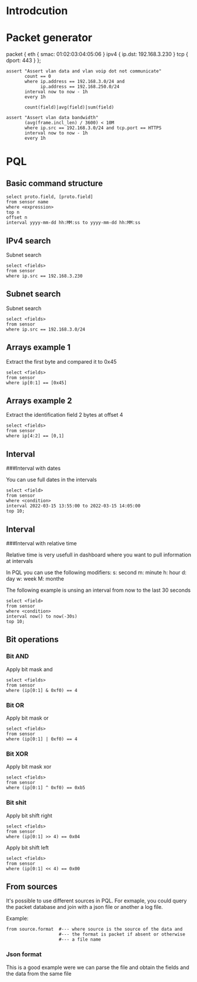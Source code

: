 # Introdcution

# Packet generator

packet {
    eth {
        smac: 01:02:03:04:05:06
    }
    ipv4 {
        ip.dst: 192.168.3.230
    }
    tcp {
        dport: 443
    }
};


```
assert "Assert vlan data and vlan voip dot not communicate"
       count == 0
       where ip.address == 192.168.3.0/24 and
             ip.address == 192.168.250.0/24
       interval now to now - 1h
       every 1h

       count(field)|avg(field)|sum(field)

assert "Assert vlan data bandwidth"
       (avg(frame.incl_len) / 3600) < 10M
       where ip.src == 192.168.3.0/24 and tcp.port == HTTPS
       interval now to now - 1h
       every 1h
```

# PQL

## Basic command structure
```
select proto.field, [proto.field]
from sensor name
where <expression>
top n
offset n
interval yyyy-mm-dd hh:MM:ss to yyyy-mm-dd hh:MM:ss

```
## IPv4 search
Subnet search
```
select <fields>
from sensor
where ip.src == 192.168.3.230
```

## Subnet search
Subnet search
```
select <fields>
from sensor
where ip.src == 192.168.3.0/24
```
## Arrays example 1
Extract the first byte and compared it to 0x45
```
select <fields>
from sensor
where ip[0:1] == [0x45]
```

## Arrays example 2
Extract the identification field 2 bytes at offset 4

```
select <fields>
from sensor
where ip[4:2] == [0,1]
```
## Interval
###Interval with dates

You can use full dates in the intervals

```
select <field>
from sensor
where <condition>
interval 2022-03-15 13:55:00 to 2022-03-15 14:05:00
top 10;

```

## Interval
###Interval with relative time

Relative time is very usefull in dashboard where you want to pull 
information at intervals

In PQL you can use the following modifiers:
s: second
m: minute
h: hour
d: day
w: week
M: monthe


The following example is unsing an interval from now to the last 30 seconds
```
select <field>
from sensor
where <condition>
interval now() to now(-30s)
top 10;

```

## Bit operations

### Bit AND
Apply bit mask and 

```
select <fields>
from sensor
where (ip[0:1] & 0xf0) == 4 
```
### Bit OR
Apply bit mask or 

```
select <fields>
from sensor
where (ip[0:1] | 0xf0) == 4 
```
### Bit XOR
Apply bit mask xor 

```
select <fields>
from sensor
where (ip[0:1] ^ 0xf0) == 0xb5 
```
### Bit shit
Apply bit shift right

```
select <fields>
from sensor
where (ip[0:1] >> 4) == 0x04 
```

Apply bit shift left

```
select <fields>
from sensor
where (ip[0:1] << 4) == 0x00 
```
## From sources

It's possible to use different sources in PQL. For exmaple, you could query the packet database and join with a json file or another a log file.

Example:
```
from source.format  #--- where source is the source of the data and 
                    #--- the format is packet if absent or otherwise
                    #--- a file name
```

### Json format

This is a good example were we can parse the file and obtain the fields and the data from the same file

